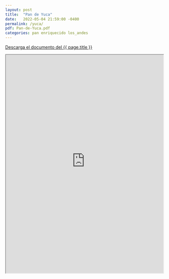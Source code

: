 ```yaml
---
layout: post
title:  "Pan de Yuca"
date:   2022-05-04 21:59:00 -0400
permalink: /yuca/
pdf: Pan-de-Yuca.pdf
categories: pan enriquecido los_andes
---
```


<a href="https://mapadepanesvenezolanos.github.io/assets/pdf/{{ page.pdf }}">Descarga el documento del {{ page.title }}</a>

<iframe src="https://mapadepanesvenezolanos.github.io/assets/pdf/{{ page.pdf }}" width="100%" height="700px">
